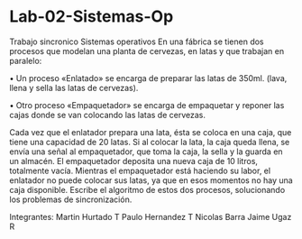 # Lab-02-Sistemas-Op
Trabajo sincronico Sistemas operativos
En una fábrica se tienen dos procesos que modelan una planta de cervezas, en latas y que trabajan en paralelo: 

• Un proceso «Enlatado» se encarga de preparar las latas de 350ml. (lava, llena y sella las latas de cervezas).

• Otro proceso «Empaquetador» se encarga de empaquetar y reponer las cajas donde se van colocando las latas de cervezas.

Cada vez que el enlatador prepara una lata, ésta se coloca en una caja, que tiene una capacidad de 20 latas. Si al colocar la lata, la caja queda llena, se envía una señal al empaquetador, que toma la caja, la sella y la guarda en un almacén. El empaquetador deposita una nueva caja de 10 litros, totalmente vacía. Mientras el empaquetador está haciendo su labor, el enlatador no puede colocar sus latas, ya que en esos momentos no hay una caja disponible. Escribe el algoritmo de estos dos procesos, solucionando los problemas de sincronización.

Integrantes: 
Martin Hurtado T
Paulo Hernandez T
Nicolas Barra
Jaime Ugaz R

